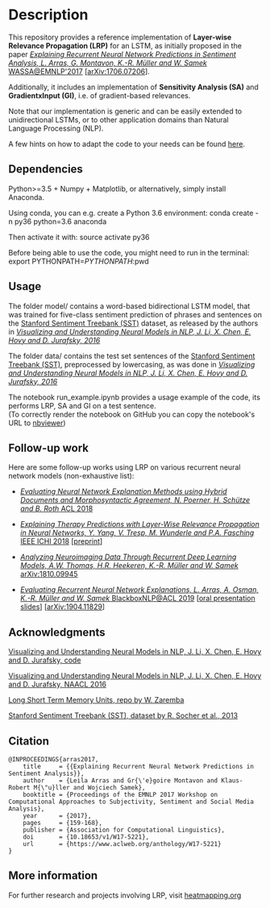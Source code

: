 
# Description

This repository provides a reference implementation of **Layer-wise Relevance Propagation (LRP)** for an LSTM, as initially proposed in the paper [*Explaining Recurrent Neural Network Predictions in Sentiment Analysis, L. Arras, G. Montavon, K.-R. Müller and W. Samek* WASSA@EMNLP'2017](https://doi.org/10.18653/v1/W17-5221) [[arXiv:1706.07206](https://arxiv.org/abs/1706.07206)].

Additionally, it includes an implementation of **Sensitivity Analysis (SA)** and **GradientxInput (GI)**, i.e. of gradient-based relevances.

Note that our implementation is generic and can be easily extended to unidirectional LSTMs, or to other application domains than Natural Language Processing (NLP). 

A few hints on how to adapt the code to your needs can be found [here](./DOC.md).



## Dependencies

Python>=3.5 + Numpy + Matplotlib, or alternatively, simply install Anaconda.

Using conda, you can e.g. create a Python 3.6 environment: conda create -n py36 python=3.6 anaconda

Then activate it with: source activate py36

Before being able to use the code, you might need to run in the terminal: export PYTHONPATH=$PYTHONPATH:$pwd



## Usage

The folder model/ contains a word-based bidirectional LSTM model, that was trained for five-class sentiment prediction of phrases and sentences on the [Stanford Sentiment Treebank (SST)](https://nlp.stanford.edu/sentiment/index.html) dataset, as released by the authors in *[Visualizing and Understanding Neural Models in NLP, J. Li, X. Chen, E. Hovy and D. Jurafsky, 2016](https://github.com/jiweil/Visualizing-and-Understanding-Neural-Models-in-NLP)*

The folder data/ contains the test set sentences of the [Stanford Sentiment Treebank (SST)](https://nlp.stanford.edu/sentiment/index.html), preprocessed by lowercasing, as was done in *[Visualizing and Understanding Neural Models in NLP, J. Li, X. Chen, E. Hovy and D. Jurafsky, 2016](https://github.com/jiweil/Visualizing-and-Understanding-Neural-Models-in-NLP)*

The notebook run_example.ipynb provides a usage example of the code, its performs LRP, SA and GI on a test sentence.<br/>
(To correctly render the notebook on GitHub you can copy the notebook's URL to [nbviewer](https://nbviewer.jupyter.org/))



## Follow-up work

Here are some follow-up works using LRP on various recurrent neural network models (non-exhaustive list): 

- [*Evaluating Neural Network Explanation Methods using Hybrid Documents and Morphosyntactic Agreement, N. Poerner, H. Schütze and B. Roth* ACL 2018](https://www.aclweb.org/anthology/P18-1032)

- [*Explaining Therapy Predictions with Layer-Wise Relevance Propagation in Neural Networks, Y. Yang, V. Tresp, M. Wunderle and P.A. Fasching* IEEE ICHI 2018](https://doi.org/10.1109/ICHI.2018.00025) [[preprint](http://www.dbs.ifi.lmu.de/~tresp/papers/ICHI2018.pdf)]

- [*Analyzing Neuroimaging Data Through Recurrent Deep Learning Models, A.W. Thomas, H.R. Heekeren, K.-R. Müller and W. Samek* arXiv:1810.09945](https://arxiv.org/pdf/1810.09945.pdf)

- [*Evaluating Recurrent Neural Network Explanations, L. Arras, A. Osman, K.-R. Müller and W. Samek* BlackboxNLP@ACL 2019](https://www.aclweb.org/anthology/W19-4813) [[oral presentation slides](./misc/Talk_slides)] [[arXiv:1904.11829](https://arxiv.org/abs/1904.11829)]



## Acknowledgments

[Visualizing and Understanding Neural Models in NLP, J. Li, X. Chen, E. Hovy and D. Jurafsky, code](https://github.com/jiweil/Visualizing-and-Understanding-Neural-Models-in-NLP)

[Visualizing and Understanding Neural Models in NLP, J. Li, X. Chen, E. Hovy and D. Jurafsky, NAACL 2016](https://doi.org/10.18653/v1/N16-1082)

[Long Short Term Memory Units, repo by W. Zaremba](https://github.com/wojzaremba/lstm)

[Stanford Sentiment Treebank (SST), dataset by R. Socher et al., 2013](https://nlp.stanford.edu/sentiment/index.html)



## Citation

    @INPROCEEDINGS{arras2017,
        title     = {{Explaining Recurrent Neural Network Predictions in Sentiment Analysis}},
        author    = {Leila Arras and Gr{\'e}goire Montavon and Klaus-Robert M{\"u}ller and Wojciech Samek},
        booktitle = {Proceedings of the EMNLP 2017 Workshop on Computational Approaches to Subjectivity, Sentiment and Social Media Analysis},
        year      = {2017},
        pages     = {159-168},
        publisher = {Association for Computational Linguistics},
        doi       = {10.18653/v1/W17-5221},
        url       = {https://www.aclweb.org/anthology/W17-5221}
    }



## More information

For further research and projects involving LRP, visit [heatmapping.org](http://heatmapping.org)
